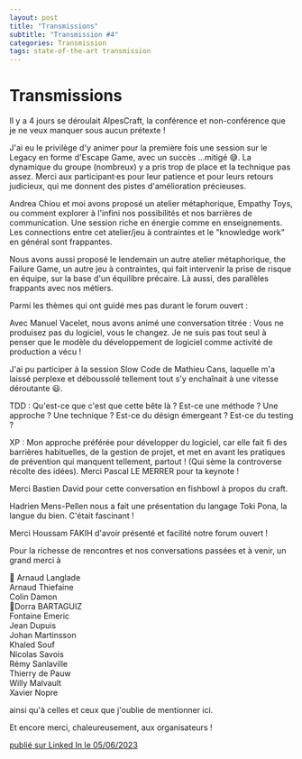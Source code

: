 ```yaml
---
layout: post
title: "Transmissions"
subtitle: "Transmission #4"
categories: Transmission
tags: state-of-the-art transmission
---
```

# Transmissions


Il y a 4 jours se déroulait AlpesCraft, la conférence et non-conférence que je ne veux manquer sous aucun prétexte !
<!--more-->

J'ai eu le privilège d'y animer pour la première fois une session sur le Legacy en forme d'Escape Game, avec un succès …mitigé 😅. La dynamique du groupe (nombreux) y a pris trop de place et la technique pas assez. Merci aux participant·es pour leur patience et pour leurs retours judicieux, qui me donnent des pistes d'amélioration précieuses.

Andrea Chiou et moi avons proposé un atelier métaphorique, Empathy Toys, ou comment explorer à l'infini nos possibilités et nos barrières de communication. Une session riche en énergie comme en enseignements. Les connections entre cet atelier/jeu à contraintes et le "knowledge work" en général sont frappantes.

Nous avons aussi proposé le lendemain un autre atelier métaphorique, the Failure Game, un autre jeu à contraintes, qui fait intervenir la prise de risque en équipe, sur la base d'un équilibre précaire. Là aussi, des parallèles frappants avec nos métiers. 

Parmi les thèmes qui ont guidé mes pas durant le forum ouvert :

Avec Manuel Vacelet, nous avons animé une conversation titrée : Vous ne produisez pas du logiciel, vous le changez. Je ne suis pas tout seul à penser que le modèle du développement de logiciel comme activité de production a vécu !

J'ai pu participer à la session Slow Code de Mathieu Cans, laquelle m'a laissé perplexe et déboussolé tellement tout s'y enchaînait à une vitesse déroutante 😃.

TDD : Qu'est-ce que c'est que cette bête là ? Est-ce une méthode ? Une approche ? Une technique ? Est-ce du désign émergeant ? Est-ce du testing ?

XP : Mon approche préférée pour développer du logiciel, car elle fait fi des barrières habituelles, de la gestion de projet, et met en avant les pratiques de prévention qui manquent tellement, partout ! (Qui sème la controverse récolte des idées). Merci Pascal LE MERRER pour ta keynote !

Merci Bastien David pour cette conversation en fishbowl à propos du craft. 

Hadrien Mens-Pellen nous a fait une présentation du langage Toki Pona, la langue du bien. C'était fascinant !

Merci Houssam FAKIH d'avoir présenté et facilité notre forum ouvert !

Pour la richesse de rencontres et nos conversations passées et à venir, un grand merci à

🎯 Arnaud Langlade\
Arnaud Thiefaine\
Colin Damon\
💎Dorra BARTAGUIZ\
Fontaine Emeric\
Jean Dupuis\
Johan Martinsson\
Khaled Souf\
Nicolas Savois\
Rémy Sanlaville\
Thierry de Pauw\
Willy Malvault\
Xavier Nopre

ainsi qu'à celles et ceux que j'oublie de mentionner ici.

Et encore merci, chaleureusement, aux organisateurs !

[publié sur Linked In le 05/06/2023](https://www.linkedin.com/posts/christophe-thibaut-35b4657_il-y-a-4-jours-se-d%C3%A9roulait-alpescraft-la-activity-7071436179098783744-TTyy?utm_source=share&utm_medium=member_desktop)
